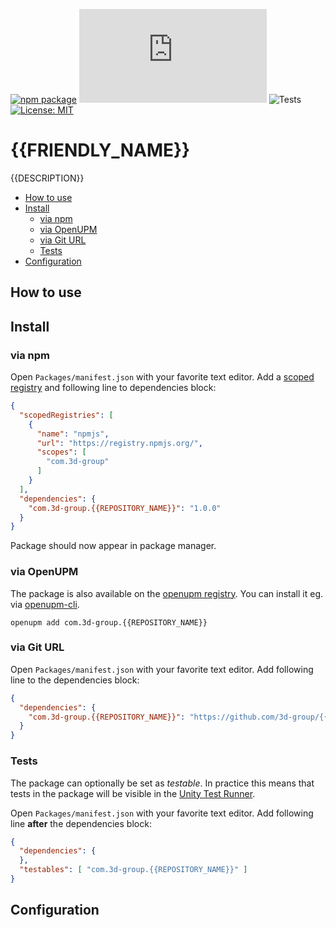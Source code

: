 [![npm package](https://img.shields.io/npm/v/com.3d-group.{{REPOSITORY_NAME}})](https://www.npmjs.com/package/com.3d-group.{{REPOSITORY_NAME}})
[![openupm](https://img.shields.io/npm/v/com.3d-group.{{REPOSITORY_NAME}}?label=openupm&registry_uri=https://package.openupm.com)](https://openupm.com/packages/com.3d-group.{{REPOSITORY_NAME}}/)
![Tests](https://github.com/3d-group/{{REPOSITORY_NAME}}/workflows/Tests/badge.svg)
[![License: MIT](https://img.shields.io/badge/License-MIT-green.svg)](https://opensource.org/licenses/MIT)

# {{FRIENDLY_NAME}}

{{DESCRIPTION}}

- [How to use](#how-to-use)
- [Install](#install)
  - [via npm](#via-npm)
  - [via OpenUPM](#via-openupm)
  - [via Git URL](#via-git-url)
  - [Tests](#tests)
- [Configuration](#configuration)

<!-- toc -->

## How to use

## Install

### via npm

Open `Packages/manifest.json` with your favorite text editor. Add a [scoped registry](https://docs.unity3d.com/Manual/upm-scoped.html) and following line to dependencies block:
```json
{
  "scopedRegistries": [
    {
      "name": "npmjs",
      "url": "https://registry.npmjs.org/",
      "scopes": [
        "com.3d-group"
      ]
    }
  ],
  "dependencies": {
    "com.3d-group.{{REPOSITORY_NAME}}": "1.0.0"
  }
}
```
Package should now appear in package manager.

### via OpenUPM

The package is also available on the [openupm registry](https://openupm.com/packages/com.3d-group.{{REPOSITORY_NAME}}). You can install it eg. via [openupm-cli](https://github.com/openupm/openupm-cli).

```
openupm add com.3d-group.{{REPOSITORY_NAME}}
```

### via Git URL

Open `Packages/manifest.json` with your favorite text editor. Add following line to the dependencies block:
```json
{
  "dependencies": {
    "com.3d-group.{{REPOSITORY_NAME}}": "https://github.com/3d-group/{{REPOSITORY_NAME}}.git"
  }
}
```

### Tests

The package can optionally be set as *testable*.
In practice this means that tests in the package will be visible in the [Unity Test Runner](https://docs.unity3d.com/2017.4/Documentation/Manual/testing-editortestsrunner.html).

Open `Packages/manifest.json` with your favorite text editor. Add following line **after** the dependencies block:
```json
{
  "dependencies": {
  },
  "testables": [ "com.3d-group.{{REPOSITORY_NAME}}" ]
}
```

## Configuration
